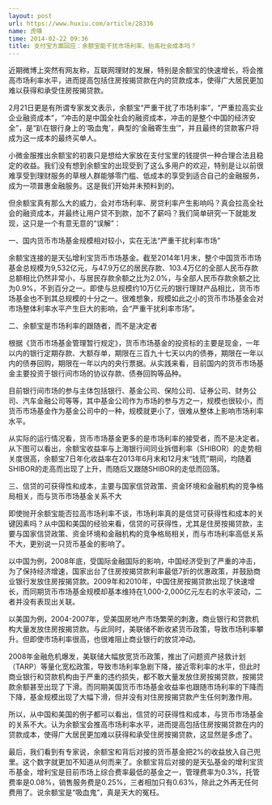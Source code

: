```yaml
---
layout: post
url: https://www.huxiu.com/article/28336
name: 虎嗅
time: 2014-02-22 09:36
title: 支付宝方面回应：余额宝能干扰市场利率、抬高社会成本吗？
---
```

近期微博上突然有网友称，互联网理财的发展，特别是余额宝的快速增长，将会推高市场利率水平，进而提高包括住房按揭贷款在内的贷款成本，使得广大居民更加难以获得和承受住房按揭贷款。

2月21日更是有所谓专家发文表示，余额宝“严重干扰了市场利率”，“严重拉高实业企业融资成本”，“冲击的是中国全社会的融资成本，冲击的是整个中国的经济安全”，是“趴在银行身上的‘吸血鬼’，典型的‘金融寄生虫’”，并且最终的贷款客户将成为这一成本的最终买单人。

小微金服推出余额宝的初衷只是想给大家放在支付宝里的钱提供一种合理合法且稳定的收益。我们没有想到余额宝的出现受到了这么多用户的欢迎，特别是让以前很难享受到理财服务的草根人群能够零门槛、低成本的享受到适合自己的金融服务，成为一项普惠金融服务。这是我们开始并未预料到的。

但余额宝真有那么大的威力，会对市场利率、房贷利率产生影响吗？真会拉高全社会的融资成本，并最终让用户贷不到款，加不了薪吗？我们简单研究一下就能发现，这只是一个有意无意的“误解”：

一、国内货币市场基金规模相对较小，实在无法“严重干扰利率市场”

余额宝连接的是天弘增利宝货币市场基金。截至2014年1月末，整个中国货币市场基金总规模为9,532亿元，与47.9万亿的居民存款、103.4万亿的全部人民币存款总额相比仍然非常小，与居民存款余额之比为2.0%，与全部人民币存款余额之比为0.9%，不到百分之一。即使与总规模约10万亿元的银行理财产品相比，货币市场基金也不到其总规模的十分之一。很难想象，规模如此之小的货币市场基金会对市场整体利率水平产生巨大的影响，会“严重干扰利率市场”。

二、余额宝是市场利率的跟随者，而不是决定者

根据《货币市场基金管理暂行规定》，货币市场基金的投资标的主要是现金，一年以内的银行定期存款、大额存单，期限在三百九十七天以内的债券，期限在一年以内的债券回购，期限在一年以内的央行票据。从实践来看，目前国内的货币市场基金主要投资于银行间市场的协议存款、债券回购等品种。

目前银行间市场的参与主体包括银行、基金公司、保险公司、证券公司、财务公司、汽车金融公司等等，其中基金公司作为市场的参与方之一，规模也很较小，而货币市场基金作为基金公司中的一种，规模就更小了，很难从整体上影响市场利率水平。

从实际的运行情况看，货币市场基金更多的是市场利率的接受者，而不是决定者。从下图可以看出，余额宝收益率与上海银行间同业拆借利率（SHIBOR）的走势相关度很高，余额宝7日年化收益率在2013年6月末和12月末“钱荒”期间，均随着SHIBOR的走高而出现了上升，而随后又跟随SHIBOR的走低而回落。

三、信贷的可获得性和成本，主要与国家信贷政策、资金环境和金融机构的竞争格局相关，而与货币市场基金关系不大

即使抛开余额宝能否拉高市场利率不谈，市场利率真的是信贷可获得性和成本的关键因素吗？从中国和美国的经验来看，信贷的可获得性，尤其是住房按揭贷款，主要与国家信贷政策、资金环境和金融机构的竞争格局相关，而与市场利率高低关系不大，更别说一只货币基金的影响了。

以中国为例，2008年底，受国际金融国际的影响，中国经济受到了严重的冲击，为了保持经济增速，国家出台了住房按揭贷款利率最低7折的优惠政策，并鼓励商业银行发放住房按揭贷款。2009年和2010年，中国住房按揭贷款出现了快速增长，而同期货币市场基金规模却基本维持在1,000-2,000亿元左右的水平波动，二者并没有表现出关联。

以美国为例，2004-2007年，受美国房地产市场繁荣的刺激，商业银行和贷款机构大量发放住房按揭贷款。与此同时，美联储不断收紧货币政策，导致市场利率攀升。但即使市场利率很高，也很难阻止商业银行的放贷冲动。

2008年金融危机爆发，美联储大幅放宽货币政策，推出了问题资产拯救计划（TARP）等量化宽松政策，导致市场利率急剧下降，接近零利率的水平，但此时商业银行和贷款机构由于严重的违约损失，都不敢大量发放住房按揭贷款，按揭贷款余额甚至出现了下滑。而同期美国货币市场基金收益率也跟随市场利率的下降而下降，基金规模出现了大幅下滑，但并没有对住房按揭贷款产生任何刺激作用。

所以，从中国和美国的例子都可以看出，信贷的可获得性和成本，与货币市场基金的关系不大。认为余额宝会推高市场利率水平，进而提高包括住房按揭贷款在内的贷款成本，使得广大居民更加难以获得和承受住房按揭贷款，这显然是多虑了。

最后，我们看到有专家说，余额宝和背后对接的货币基金把2%的收益放入自己兜里。这个数字就更加不知道从何而来了。余额宝背后对接的是天弘基金的增利宝货币基金，增利宝是目前市场上综合费率最低的基金之一，管理费率为0.3%，托管费率是0.08%，销售服务费是0.25%，三者相加只有0.63%，除此之外再无任何费用了。说余额宝是“吸血鬼”，真是天大的冤枉。

